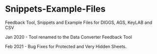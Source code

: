 # Snippets-Example-Files
Feedback Tool, Snippets and Example Files for DIGGS, AGS, KeyLAB and CSV

Jan 2020 - Tool renamed to the Data Converter Feedback Tool

Feb 2021 - Bug Fixes for Protected and Very Hidden Sheets.
